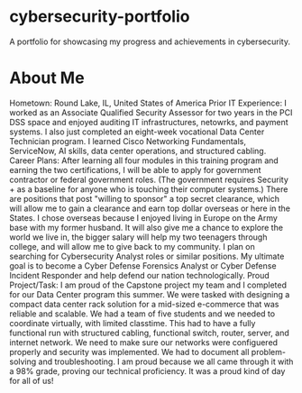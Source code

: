 # cybersecurity-portfolio
A portfolio for showcasing my progress and achievements in cybersecurity.
# About Me
Hometown: Round Lake, IL, United States of America
Prior IT Experience: I worked as an Associate Qualified Security Assessor for two years in the PCI DSS space and enjoyed auditing IT infrastructures, netowrks, and payment systems. I also just completed an eight-week vocational Data Center Technician program. I learned Cisco Networking Fundamentals, ServiceNow, AI skills, data center operations, and structured cabling.
Career Plans: After learning all four modules in this training program and earning the two certifications, I will be able to apply for government contractor or federal government roles. (The government requires Security + as a baseline for anyone who is touching their computer systems.) There are positions that post "willing to sponsor" a top secret clearance, which will allow me to gain a clearance and earn top dollar overseas or here in the States. I chose overseas because I enjoyed living in Europe on the Army base with my former husband. It will also give me a chance to explore the world we live in, the bigger salary will help my two teenagers through college, and will allow me to give back to my community. I plan on searching for Cybersecurity Analyst roles or similar positions. My ultimate goal is to become a Cyber Defense Forensics Analyst or Cyber Defense Incident Responder and help defend our nation technologically.
Proud Project/Task: I am proud of the Capstone project my team and I completed for our Data Center program this summer. We were tasked with designing a compact data center rack solution for a mid-sized e-commerce that was reliable and scalable. We had a team of five students and we needed to coordinate virtually, with limited classtime. This had to have a fully functional run with structured cabling, functional switch, router, server, and internet network. We need to make sure our networks were configuered properly and security was implemented. We had to document all problem-solving and troubleshooting. I am proud because we all came through it with a 98% grade, proving our technical proficiency. It was a proud kind of day for all of us!
